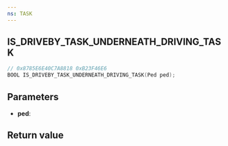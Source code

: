 ```yaml
---
ns: TASK
---
```

## IS_DRIVEBY_TASK_UNDERNEATH_DRIVING_TASK

```c
// 0x8785E6E40C7A8818 0xB23F46E6
BOOL IS_DRIVEBY_TASK_UNDERNEATH_DRIVING_TASK(Ped ped);
```


## Parameters
* **ped**: 

## Return value
